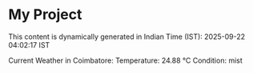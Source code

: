 # My Project

This content is dynamically generated in Indian Time (IST): 2025-09-22 04:02:17 IST


Current Weather in Coimbatore:
Temperature: 24.88 °C
Condition: mist
